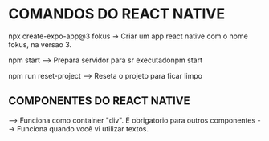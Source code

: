 # COMANDOS DO REACT NATIVE

npx create-expo-app@3 fokus
-> Criar um app react native com o nome fokus, na versao 3.

npm start
--> Prepara servidor para sr executadonpm start

npm run reset-project
--> Reseta o projeto para ficar limpo

## COMPONENTES DO REACT NATIVE
<view> </view> --> Funciona como container "div". É obrigatorio para outros componentes
<Text> </Text> --> Funciona quando você vi utilizar textos.